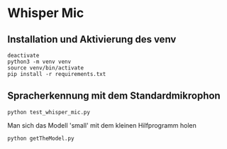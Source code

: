 # Whisper Mic


## Installation und Aktivierung des venv

```
deactivate
python3 -m venv venv
source venv/bin/activate
pip install -r requirements.txt

```

## Spracherkennung mit dem Standardmikrophon

```
python test_whisper_mic.py

```

Man sich das Modell 'small' mit dem kleinen Hilfprogramm holen

```
python getTheModel.py

```

